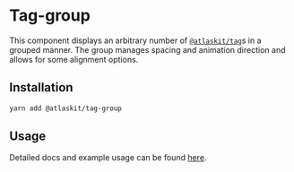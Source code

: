 # Tag-group

This component displays an arbitrary number of
[`@atlaskit/tag`](https://www.npmjs.com/package/@atlaskit/tag)s in a grouped
manner. The group manages spacing and animation direction and allows for some
alignment options.

## Installation

```sh
yarn add @atlaskit/tag-group
```

## Usage

Detailed docs and example usage can be found [here](https://atlaskit.atlassian.com/packages/core/tag-group).
